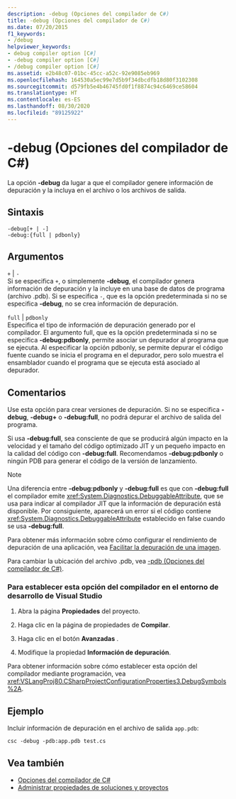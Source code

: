 ```yaml
---
description: -debug (Opciones del compilador de C#)
title: -debug (Opciones del compilador de C#)
ms.date: 07/20/2015
f1_keywords:
- /debug
helpviewer_keywords:
- debug compiler option [C#]
- -debug compiler option [C#]
- /debug compiler option [C#]
ms.assetid: e2b48c07-01bc-45cc-a52c-92e9085eb969
ms.openlocfilehash: 164530a5ec99e7d5b9f34dbcdfb18d80f3102308
ms.sourcegitcommit: d579fb5e4b46745fd0f1f8874c94c6469ce58604
ms.translationtype: HT
ms.contentlocale: es-ES
ms.lasthandoff: 08/30/2020
ms.locfileid: "89125922"
---
```

# <a name="-debug-c-compiler-options"></a>-debug (Opciones del compilador de C#)
La opción **-debug** da lugar a que el compilador genere información de depuración y la incluya en el archivo o los archivos de salida.  
  
## <a name="syntax"></a>Sintaxis  
  
```console  
-debug[+ | -]  
-debug:{full | pdbonly}  
```  
  
## <a name="arguments"></a>Argumentos  
 `+` &#124; `-`  
 Si se especifica `+`, o simplemente **-debug**, el compilador genera información de depuración y la incluye en una base de datos de programa (archivo .pdb). Si se especifica `-`, que es la opción predeterminada si no se especifica **-debug**, no se crea información de depuración.  
  
 `full` &#124; `pdbonly`  
 Especifica el tipo de información de depuración generado por el compilador. El argumento full, que es la opción predeterminada si no se especifica **-debug:pdbonly**, permite asociar un depurador al programa que se ejecuta. Al especificar la opción pdbonly, se permite depurar el código fuente cuando se inicia el programa en el depurador, pero solo muestra el ensamblador cuando el programa que se ejecuta está asociado al depurador.  
  
## <a name="remarks"></a>Comentarios  
 Use esta opción para crear versiones de depuración. Si no se especifica **-debug**, **-debug+** o **-debug:full**, no podrá depurar el archivo de salida del programa.  
  
 Si usa **-debug:full**, sea consciente de que se producirá algún impacto en la velocidad y el tamaño del código optimizado JIT y un pequeño impacto en la calidad del código con **-debug:full**. Recomendamos **-debug:pdbonly** o ningún PDB para generar el código de la versión de lanzamiento.  
  
> [!NOTE]
> Una diferencia entre **-debug:pdbonly** y **-debug:full** es que con **-debug:full** el compilador emite <xref:System.Diagnostics.DebuggableAttribute>, que se usa para indicar al compilador JIT que la información de depuración está disponible. Por consiguiente, aparecerá un error si el código contiene <xref:System.Diagnostics.DebuggableAttribute> establecido en false cuando se usa **-debug:full**.  
  
 Para obtener más información sobre cómo configurar el rendimiento de depuración de una aplicación, vea [Facilitar la depuración de una imagen](../../../framework/debug-trace-profile/making-an-image-easier-to-debug.md).  
  
 Para cambiar la ubicación del archivo .pdb, vea [-pdb (Opciones del compilador de C#)](./pdb-compiler-option.md).  
  
### <a name="to-set-this-compiler-option-in-the-visual-studio-development-environment"></a>Para establecer esta opción del compilador en el entorno de desarrollo de Visual Studio  
  
1. Abra la página **Propiedades** del proyecto.  
  
2. Haga clic en la página de propiedades de **Compilar**.  
  
3. Haga clic en el botón **Avanzadas** .  
  
4. Modifique la propiedad **Información de depuración**.  
  
 Para obtener información sobre cómo establecer esta opción del compilador mediante programación, vea <xref:VSLangProj80.CSharpProjectConfigurationProperties3.DebugSymbols%2A>.  
  
## <a name="example"></a>Ejemplo  
 Incluir información de depuración en el archivo de salida `app.pdb`:  
  
```console  
csc -debug -pdb:app.pdb test.cs  
```  
  
## <a name="see-also"></a>Vea también

- [Opciones del compilador de C#](./index.md)
- [Administrar propiedades de soluciones y proyectos](/visualstudio/ide/managing-project-and-solution-properties)
